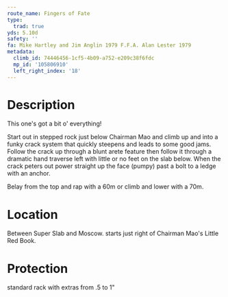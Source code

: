 ```yaml
---
route_name: Fingers of Fate
type:
  trad: true
yds: 5.10d
safety: ''
fa: Mike Hartley and Jim Anglin 1979 F.F.A. Alan Lester 1979
metadata:
  climb_id: 74446456-1cf5-4b09-a752-e209c38f6fdc
  mp_id: '105806910'
  left_right_index: '18'
---
```

# Description
This one's got a bit o' everything!

Start out in stepped rock just below Chairman Mao and climb up and into a funky crack system that quickly steepens and leads to some good jams. Follow the crack up through a blunt arete feature then follow it through a dramatic hand traverse left with little or no feet on the slab below. When the crack peters out power straight up the face (pumpy) past a bolt to a ledge with an anchor.

Belay from the top and rap with a 60m or climb and lower with a 70m.

# Location
Between Super Slab and Moscow. starts just right of Chairman Mao's Little Red Book.

# Protection
standard rack with extras from .5 to 1"
